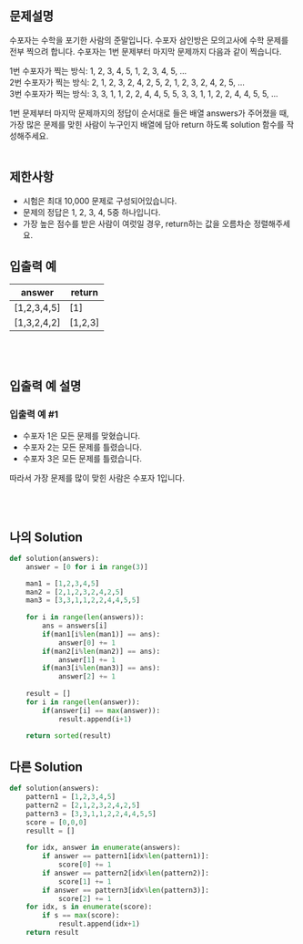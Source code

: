 ## 문제설명

수포자는 수학을 포기한 사람의 준말입니다. 수포자 삼인방은 모의고사에 수학 문제를 전부 찍으려 합니다. 수포자는 1번 문제부터 마지막 문제까지 다음과 같이 찍습니다.

1번 수포자가 찍는 방식: 1, 2, 3, 4, 5, 1, 2, 3, 4, 5, ...<br/>
2번 수포자가 찍는 방식: 2, 1, 2, 3, 2, 4, 2, 5, 2, 1, 2, 3, 2, 4, 2, 5, ...<br/>
3번 수포자가 찍는 방식: 3, 3, 1, 1, 2, 2, 4, 4, 5, 5, 3, 3, 1, 1, 2, 2, 4, 4, 5, 5, ...<br/>

1번 문제부터 마지막 문제까지의 정답이 순서대로 들은 배열 answers가 주어졌을 때, 가장 많은 문제를 맞힌 사람이 누구인지 배열에 담아 return 하도록 solution 함수를 작성해주세요.
<br/>
<br/>

## 제한사항

- 시험은 최대 10,000 문제로 구성되어있습니다.
- 문제의 정답은 1, 2, 3, 4, 5중 하나입니다.
- 가장 높은 점수를 받은 사람이 여럿일 경우, return하는 값을 오름차순 정렬해주세요.

## 입출력 예

| answer | return |
| ----- | ----- | 
| [1,2,3,4,5]    | [1] | 
| [1,3,2,4,2]    |[1,2,3] |

<br/>
<br/>

## 입출력 예 설명

### 입출력 예 #1

- 수포자 1은 모든 문제를 맞혔습니다.
- 수포자 2는 모든 문제를 틀렸습니다.
- 수포자 3은 모든 문제를 틀렸습니다.

따라서 가장 문제를 많이 맞힌 사람은 수포자 1입니다.

<br/>
<br/>

## 나의 Solution

```python
def solution(answers):
    answer = [0 for i in range(3)]

    man1 = [1,2,3,4,5]
    man2 = [2,1,2,3,2,4,2,5]
    man3 = [3,3,1,1,2,2,4,4,5,5]
    
    for i in range(len(answers)):
        ans = answers[i]
        if(man1[i%len(man1)] == ans):
            answer[0] += 1
        if(man2[i%len(man2)] == ans):
            answer[1] += 1
        if(man3[i%len(man3)] == ans):
            answer[2] += 1     
    
    result = []
    for i in range(len(answer)):
        if(answer[i] == max(answer)):
            result.append(i+1)
    
    return sorted(result)
```

## 다른 Solution

```python
def solution(answers):
	pattern1 = [1,2,3,4,5]
    pattern2 = [2,1,2,3,2,4,2,5]
    pattern3 = [3,3,1,1,2,2,4,4,5,5]
    score = [0,0,0]
    resullt = []
    
    for idx, answer in enumerate(answers):
    	if answer == pattern1[idx%len(pattern1)]:
        	score[0] += 1
    	if answer == pattern2[idx%len(pattern2)]:
        	score[1] += 1
    	if answer == pattern3[idx%len(pattern3)]:
        	score[2] += 1   
    for idx, s in enumerate(score):
    	if s == max(score):
        	result.append(idx+1)
    return result
```
